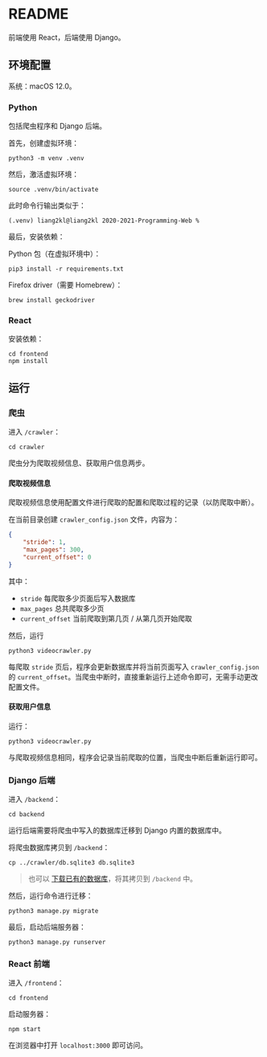 # README

前端使用 React，后端使用 Django。

## 环境配置

系统：macOS 12.0。

### Python

包括爬虫程序和 Django 后端。

首先，创建虚拟环境：

```shell
python3 -m venv .venv
```

然后，激活虚拟环境：

```shell
source .venv/bin/activate
```

此时命令行输出类似于：

```
(.venv) liang2kl@liang2kl 2020-2021-Programming-Web %
```

最后，安装依赖：

Python 包（在虚拟环境中）：

```shell
pip3 install -r requirements.txt
```

Firefox driver（需要 Homebrew）：

```shell
brew install geckodriver
```

### React

安装依赖：

```shell
cd frontend
npm install
```

## 运行

### 爬虫

进入 `/crawler`：

```shell
cd crawler
```

爬虫分为爬取视频信息、获取用户信息两步。

#### 爬取视频信息

爬取视频信息使用配置文件进行爬取的配置和爬取过程的记录（以防爬取中断）。

在当前目录创建 `crawler_config.json` 文件，内容为：

```json
{
    "stride": 1,
    "max_pages": 300,
    "current_offset": 0
}
```

其中：

- `stride` 每爬取多少页面后写入数据库
- `max_pages` 总共爬取多少页
- `current_offset` 当前爬取到第几页 / 从第几页开始爬取

然后，运行

```shell
python3 videocrawler.py
```

每爬取 `stride` 页后，程序会更新数据库并将当前页面写入 `crawler_config.json` 的 `current_offset`。当爬虫中断时，直接重新运行上述命令即可，无需手动更改配置文件。

#### 获取用户信息

运行：

```shell
python3 videocrawler.py
```

与爬取视频信息相同，程序会记录当前爬取的位置，当爬虫中断后重新运行即可。

### Django 后端

进入 `/backend`：

```shell
cd backend
```

运行后端需要将爬虫中写入的数据库迁移到 Django 内置的数据库中。

将爬虫数据库拷贝到 `/backend`：

```shell
cp ../crawler/db.sqlite3 db.sqlite3
```

> 也可以 [下载已有的数据库](https://github.com/liang2kl/2020-2021-Programming-Web/files/7106341/db.sqlite3.zip)，将其拷贝到 `/backend` 中。

然后，运行命令进行迁移：

```shell
python3 manage.py migrate
```

最后，启动后端服务器：

```shell
python3 manage.py runserver
```

### React 前端

进入 `/frontend`：

```shell
cd frontend
```

启动服务器：

```shell
npm start
```

在浏览器中打开 `localhost:3000` 即可访问。